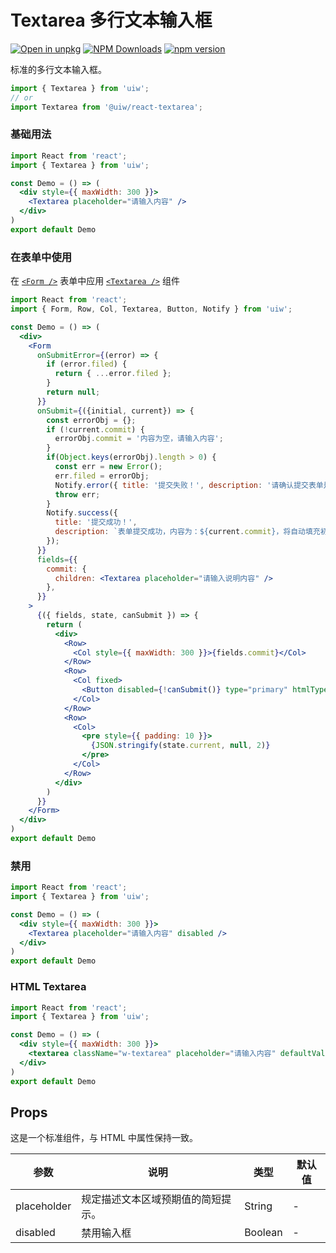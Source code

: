 Textarea 多行文本输入框
===

[![Open in unpkg](https://img.shields.io/badge/Open%20in-unpkg-blue)](https://uiwjs.github.io/npm-unpkg/#/pkg/@uiw/react-textarea/file/README.md)
[![NPM Downloads](https://img.shields.io/npm/dm/@uiw/react-textarea.svg?style=flat)](https://www.npmjs.com/package/@uiw/react-textarea)
[![npm version](https://img.shields.io/npm/v/@uiw/react-textarea.svg?label=@uiw/react-textarea)](https://npmjs.com/@uiw/react-textarea)

标准的多行文本输入框。

```jsx
import { Textarea } from 'uiw';
// or
import Textarea from '@uiw/react-textarea';
```

### 基础用法

```jsx mdx:preview&bgWhite=true&codeSandbox=true&codePen=true
import React from 'react';
import { Textarea } from 'uiw';

const Demo = () => (
  <div style={{ maxWidth: 300 }}>
    <Textarea placeholder="请输入内容" />
  </div>
)
export default Demo
```

### 在表单中使用

在 [`<Form />`](#/components/form) 表单中应用 [`<Textarea />`](#/components/textarea) 组件

```jsx mdx:preview&bgWhite=true&codeSandbox=true&codePen=true
import React from 'react';
import { Form, Row, Col, Textarea, Button, Notify } from 'uiw';

const Demo = () => (
  <div>
    <Form
      onSubmitError={(error) => {
        if (error.filed) {
          return { ...error.filed };
        }
        return null;
      }}
      onSubmit={({initial, current}) => {
        const errorObj = {};
        if (!current.commit) {
          errorObj.commit = '内容为空，请输入内容';
        }
        if(Object.keys(errorObj).length > 0) {
          const err = new Error();
          err.filed = errorObj;
          Notify.error({ title: '提交失败！', description: '请确认提交表单是否正确！' });
          throw err;
        }
        Notify.success({
          title: '提交成功！',
          description: `表单提交成功，内容为：${current.commit}，将自动填充初始化值！`,
        });
      }}
      fields={{
        commit: {
          children: <Textarea placeholder="请输入说明内容" />
        },
      }}
    >
      {({ fields, state, canSubmit }) => {
        return (
          <div>
            <Row>
              <Col style={{ maxWidth: 300 }}>{fields.commit}</Col>
            </Row>
            <Row>
              <Col fixed>
                <Button disabled={!canSubmit()} type="primary" htmlType="submit">提交</Button>
              </Col>
            </Row>
            <Row>
              <Col>
                <pre style={{ padding: 10 }}>
                  {JSON.stringify(state.current, null, 2)}
                </pre>
              </Col>
            </Row>
          </div>
        )
      }}
    </Form>
  </div>
)
export default Demo
```


### 禁用

```jsx mdx:preview&bgWhite=true&codeSandbox=true&codePen=true
import React from 'react';
import { Textarea } from 'uiw';

const Demo = () => (
  <div style={{ maxWidth: 300 }}>
    <Textarea placeholder="请输入内容" disabled />
  </div>
)
export default Demo
```

### HTML Textarea

```jsx mdx:preview&bgWhite=true&codeSandbox=true&codePen=true
import React from 'react';
import { Textarea } from 'uiw';

const Demo = () => (
  <div style={{ maxWidth: 300 }}>
    <textarea className="w-textarea" placeholder="请输入内容" defaultValue="" />
  </div>
)
export default Demo
```

## Props

这是一个标准组件，与 HTML 中属性保持一致。

| 参数 | 说明 | 类型 | 默认值 |
|--------- |-------- |--------- |-------- |
| placeholder | 规定描述文本区域预期值的简短提示。 | String | - |
| disabled | 禁用输入框 | Boolean | - |